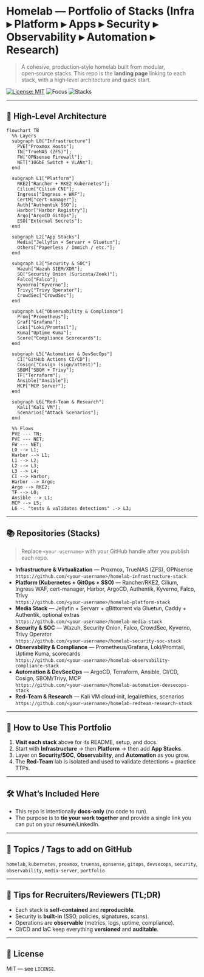 # Homelab — Portfolio of Stacks (Infra ▸ Platform ▸ Apps ▸ Security ▸ Observability ▸ Automation ▸ Research)

> A cohesive, production‑style homelab built from modular, open‑source stacks. This repo is the **landing page** linking to each stack, with a high‑level architecture and quick start.

[![License: MIT](https://img.shields.io/badge/License-MIT-green.svg)](#license)
![Focus](https://img.shields.io/badge/Focus-End_to_End_Homelab-blue)
![Stacks](https://img.shields.io/badge/Stacks-Infra,Platform,Media,SOC,Observability,Automation,RedTeam-orange)

---

## 🧭 High‑Level Architecture

```mermaid
flowchart TB
  %% Layers
  subgraph L0["Infrastructure"]
    PVE["Proxmox Hosts"];
    TN["TrueNAS (ZFS)"];
    FW["OPNsense Firewall"];
    NET["10GbE Switch + VLANs"];
  end

  subgraph L1["Platform"]
    RKE2["Rancher + RKE2 Kubernetes"];
    Cilium["Cilium CNI"];
    Ingress["Ingress + WAF"];
    CertM["cert-manager"];
    Auth["Authentik SSO"];
    Harbor["Harbor Registry"];
    Argo["ArgoCD GitOps"];
    ESO["External Secrets"];
  end

  subgraph L2["App Stacks"]
    Media["Jellyfin + Servarr + Gluetun"];
    Others["Paperless / Immich / etc."];
  end

  subgraph L3["Security & SOC"]
    Wazuh["Wazuh SIEM/XDR"];
    SO["Security Onion (Suricata/Zeek)"];
    Falco["Falco"];
    Kyverno["Kyverno"];
    Trivy["Trivy Operator"];
    CrowdSec["CrowdSec"];
  end

  subgraph L4["Observability & Compliance"]
    Prom["Prometheus"];
    Graf["Grafana"];
    Loki["Loki/Promtail"];
    Kuma["Uptime Kuma"];
    Score["Compliance Scorecards"];
  end

  subgraph L5["Automation & DevSecOps"]
    CI["GitHub Actions CI/CD"];
    Cosign["Cosign (sign/attest)"];
    SBOM["SBOM + Trivy"];
    TF["Terraform"];
    Ansible["Ansible"];
    MCP["MCP Server"];
  end

  subgraph L6["Red-Team & Research"]
    Kali["Kali VM"];
    Scenarios["Attack Scenarios"];
  end

  %% Flows
  PVE --- TN;
  PVE --- NET;
  FW --- NET;
  L0 --> L1;
  Harbor --> L1;
  L1 --> L2;
  L2 --> L3;
  L3 --> L4;
  CI --> Harbor;
  Harbor --> Argo;
  Argo --> RKE2;
  TF --> L0;
  Ansible --> L1;
  MCP --> L5;
  L6 -. "tests & validates detections" .-> L3;

```

---

## 📚 Repositories (Stacks)

> Replace `<your-username>` with your GitHub handle after you publish each repo.

- **Infrastructure & Virtualization** — Proxmox, TrueNAS (ZFS), OPNsense  
  `https://github.com/<your-username>/homelab-infrastructure-stack`
- **Platform (Kubernetes + GitOps + SSO)** — Rancher/RKE2, Cilium, Ingress WAF, cert-manager, Harbor, ArgoCD, Authentik, Kyverno, Falco, Trivy  
  `https://github.com/<your-username>/homelab-platform-stack`
- **Media Stack** — Jellyfin + Servarr + qBittorrent via Gluetun, Caddy + Authentik, optional extras  
  `https://github.com/<your-username>/homelab-media-stack`
- **Security & SOC** — Wazuh, Security Onion, Falco, CrowdSec, Kyverno, Trivy Operator  
  `https://github.com/<your-username>/homelab-security-soc-stack`
- **Observability & Compliance** — Prometheus/Grafana, Loki/Promtail, Uptime Kuma, scorecards  
  `https://github.com/<your-username>/homelab-observability-compliance-stack`
- **Automation & DevSecOps** — ArgoCD, Terraform, Ansible, CI/CD, Cosign, SBOM/Trivy, MCP  
  `https://github.com/<your-username>/homelab-automation-devsecops-stack`
- **Red‑Team & Research** — Kali VM cloud‑init, legal/ethics, scenarios  
  `https://github.com/<your-username>/homelab-redteam-research-stack`

---

## 🚀 How to Use This Portfolio

1. **Visit each stack** above for its README, setup, and docs.  
2. Start with **Infrastructure** → then **Platform** → then add **App Stacks**.  
3. Layer on **Security/SOC**, **Observability**, and **Automation** as you grow.  
4. The **Red‑Team** lab is isolated and used to validate detections + practice TTPs.

---

## 🛠️ What’s Included Here

- This repo is intentionally **docs‑only** (no code to run).  
- The purpose is to **tie your work together** and provide a single link you can put on your résumé/LinkedIn.

---

## 🧩 Topics / Tags to add on GitHub

`homelab`, `kubernetes`, `proxmox`, `truenas`, `opnsense`, `gitops`, `devsecops`, `security`, `observability`, `media-server`, `portfolio`

---

## 📌 Tips for Recruiters/Reviewers (TL;DR)

- Each stack is **self‑contained** and **reproducible**.  
- Security is **built‑in** (SSO, policies, signatures, scans).  
- Operations are **observable** (metrics, logs, uptime, compliance).  
- CI/CD and IaC keep everything **versioned** and **auditable**.

---

## 📝 License

MIT — see `LICENSE`.
